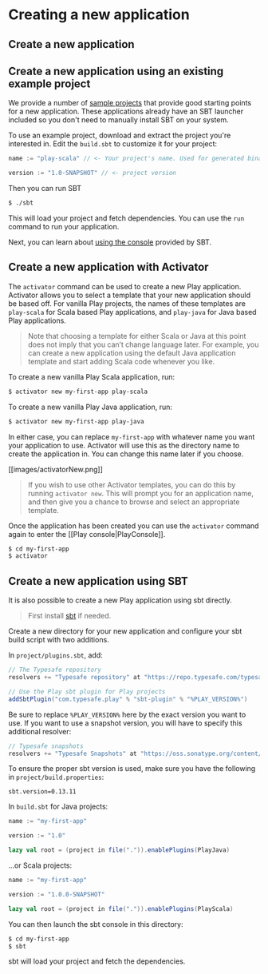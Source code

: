 <!--- Copyright (C) 2009-2016 Lightbend Inc. <https://www.lightbend.com> -->
# Creating a new application

## Create a new application

## Create a new application using an existing example project

We provide a number of [sample projects](https://playframework.com/download#examples) that provide good starting points for a new application. These applications already have an SBT launcher included so you don't need to manually install SBT on your system.

To use an example project, download and extract the project you're interested in. Edit the `build.sbt` to customize it for your project:

```scala
name := "play-scala" // <- Your project's name. Used for generated binaries.

version := "1.0-SNAPSHOT" // <- project version
```

Then you can run SBT
```bash
$ ./sbt
```

This will load your project and fetch dependencies. You can use the `run` command to run your application.

Next, you can learn about [using the console](https://www.playframework.com/documentation/2.5.x/PlayConsole) provided by SBT.

## Create a new application with Activator

The `activator` command can be used to create a new Play application.  Activator allows you to select a template that your new application should be based off.  For vanilla Play projects, the names of these templates are `play-scala` for Scala based Play applications, and `play-java` for Java based Play applications.

> Note that choosing a template for either Scala or Java at this point does not imply that you can’t change language later. For example, you can create a new application using the default Java application template and start adding Scala code whenever you like.

To create a new vanilla Play Scala application, run:

```bash
$ activator new my-first-app play-scala
```

To create a new vanilla Play Java application, run:

```bash
$ activator new my-first-app play-java
```

In either case, you can replace `my-first-app` with whatever name you want your application to use.  Activator will use this as the directory name to create the application in.  You can change this name later if you choose.

[[images/activatorNew.png]]

> If you wish to use other Activator templates, you can do this by running `activator new`. This will prompt you for an application name, and then give you a chance to browse and select an appropriate template.

Once the application has been created you can use the `activator` command again to enter the [[Play console|PlayConsole]].

```bash
$ cd my-first-app
$ activator
```

## Create a new application using SBT

It is also possible to create a new Play application using sbt directly.

> First install [sbt](http://www.scala-sbt.org/) if needed.

Create a new directory for your new application and configure your sbt build script with two additions.

In `project/plugins.sbt`, add:

```scala
// The Typesafe repository
resolvers += "Typesafe repository" at "https://repo.typesafe.com/typesafe/maven-releases/"

// Use the Play sbt plugin for Play projects
addSbtPlugin("com.typesafe.play" % "sbt-plugin" % "%PLAY_VERSION%")
```

Be sure to replace `%PLAY_VERSION%` here by the exact version you want to use. If you want to use a snapshot version, you will have to specify this additional resolver:

```scala
// Typesafe snapshots
resolvers += "Typesafe Snapshots" at "https://oss.sonatype.org/content/repositories/snapshots/"
```

To ensure the proper sbt version is used, make sure you have the following in `project/build.properties`:

```
sbt.version=0.13.11
```

In `build.sbt` for Java projects:

```scala
name := "my-first-app"

version := "1.0"

lazy val root = (project in file(".")).enablePlugins(PlayJava)
```

...or Scala projects:

```scala
name := "my-first-app"

version := "1.0.0-SNAPSHOT"

lazy val root = (project in file(".")).enablePlugins(PlayScala)
```

You can then launch the sbt console in this directory:

```bash
$ cd my-first-app
$ sbt
```

sbt will load your project and fetch the dependencies.
